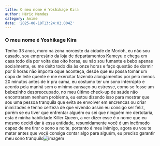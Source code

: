 ```yaml
---
title: O meu nome é Yoshikage Kira
author: Héric Mendes
category: Anime
date: '2025-08-18T13:24:02.004Z'
---
```

### O meu nome é Yoshikage Kira

Tenho 33 anos, moro na zona noroeste da cidade de Morioh, eu não sou casado, sou empresário da loja de departamentos Kameyu e chega em casa todo dia por volta das oito horas, eu não sou fumante e bebo apenas socialmente, eu me deito todo dia às onze horas e faço questão de dormir por 8 horas não importa oque aconteça, desde que eu possa tomar um copo de leite quente e me exercitar fazendo alongamentos por pelo menos 20 minutos antes de ir pra cama, eu costumo ter um sono interrúpto e acordo pela manhã sem o mínimo cansaço ou estresse, como se fosse um bebezinho despreocupado, no meu último check-up de saúde não encontraram nenhum problema, eu estou dizendo isso para mostrar que sou uma pessoa tranquila que evita se envolver em encrencas ou criar inimizades e tenho certeza de que vivendo assim eu consigo ser feliz, porém se eu tiver que enfrentar alguém eu sei que ninguém me dertotaria, esta é minha habilidade Killer Queen, a ver dizer esse é o nome que eu mesmo decidi dar à essa entidade, resumidamente você é um incômodo capaz de me tirar o sono a noite, portanto é meu inimigo, agora eu vou te matar antes que você consiga contar algo para alguém, eu preciso garantir meu sono tranquilo![imagem](/images/HgPLjDwPcpx9hsVFvo_sn.webp)
